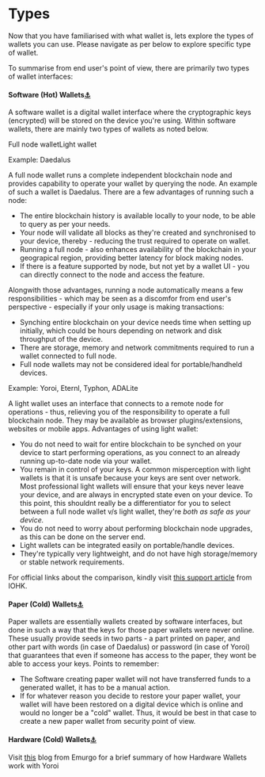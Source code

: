 # Types



Now that you have familiarised with what wallet is, lets explore the types of wallets you can use. Please navigate as per below to explore specific type of wallet.

To summarise from end user's point of view, there are primarily two types of wallet interfaces:

#### Software (Hot) Wallets[⚓︎](types.md#software-hot-wallets) <a href="#software-hot-wallets" id="software-hot-wallets"></a>

A software wallet is a digital wallet interface where the cryptographic keys (encrypted) will be stored on the device you're using. Within software wallets, there are mainly two types of wallets as noted below.

Full node walletLight wallet

Example: Daedalus

A full node wallet runs a complete independent blockchain node and provides capability to operate your wallet by querying the node. An example of such a wallet is Daedalus. There are a few advantages of running such a node:

* The entire blockchain history is available locally to your node, to be able to query as per your needs.
* Your node will validate all blocks as they're created and synchronised to your device, thereby - reducing the trust required to operate on wallet.
* Running a full node - also enhances availability of the blockchain in your geograpical region, providing better latency for block making nodes.
* If there is a feature supported by node, but not yet by a wallet UI - you can directly connect to the node and access the feature.

Alongwith those advantages, running a node automatically means a few responsibilities - which may be seen as a discomfor from end user's perspective - especially if your only usage is making transactions:

* Synching entire blockchain on your device needs time when setting up initially, which could be hours depending on network and disk throughput of the device.
* There are storage, memory and network commitments required to run a wallet connected to full node.
* Full node wallets may not be considered ideal for portable/handheld devices.

Example: Yoroi, Eternl, Typhon, ADALite

A light wallet uses an interface that connects to a remote node for operations - thus, relieving you of the responsibility to operate a full blockchain node. They may be available as browser plugins/extensions, websites or mobile apps. Advantages of using light wallet:

* You do not need to wait for entire blockchain to be synched on your device to start performing operations, as you connect to an already running up-to-date node via your wallet.
* You remain in control of your keys. A common misperception with light wallets is that it is unsafe because your keys are sent over network. Most professional light wallets will ensure that your keys never leave your device, and are always in encrypted state even on your device. To this point, this shouldnt really be a differentiator for you to select between a full node wallet v/s light wallet, they're _both as safe as your device._
* You do not need to worry about performing blockchain node upgrades, as this can be done on the server end.
* Light wallets can be integrated easily on portable/handle devices.
* They're typically very lightweight, and do not have high storage/memory or stable network requirements.

For official links about the comparison, kindly visit [this support article](https://iohk.zendesk.com/hc/en-us/articles/360026058573-Daedalus-wallet-compared-to-Yoroi-wallet) from IOHK.

#### Paper (Cold) Wallets[⚓︎](types.md#paper-cold-wallets) <a href="#paper-cold-wallets" id="paper-cold-wallets"></a>

Paper wallets are essentially wallets created by software interfaces, but done in such a way that the keys for those paper wallets were never online. These usually provide seeds in two parts - a part printed on paper, and other part with words (in case of Daedalus) or password (in case of Yoroi) that guarantees that even if someone has access to the paper, they wont be able to access your keys. Points to remember:

* The Software creating paper wallet will not have transferred funds to a generated wallet, it has to be a manual action.
* If for whatever reason you decide to restore your paper wallet, your wallet will have been restored on a digital device which is online and would no longer be a "cold" wallet. Thus, it would be best in that case to create a new paper wallet from security point of view.

#### Hardware (Cold) Wallets[⚓︎](types.md#hardware-cold-wallets) <a href="#hardware-cold-wallets" id="hardware-cold-wallets"></a>

Visit [this](https://emurgo.io/en/blog/hardware-wallet-explanation-yoroi-keep-ada-safe) blog from Emurgo for a brief summary of how Hardware Wallets work with Yoroi
